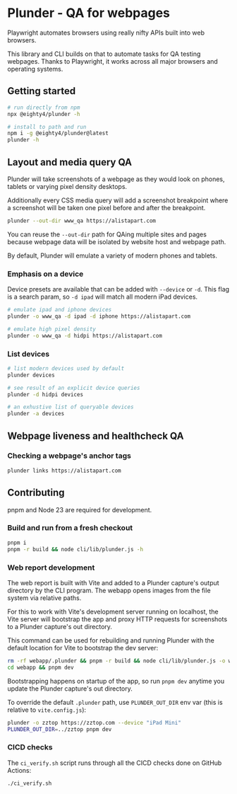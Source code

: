 # Plunder - QA for webpages

Playwright automates browsers using really nifty APIs built into web browsers.

This library and CLI builds on that to automate tasks for QA testing webpages.
Thanks to Playwright, it works across all major browsers and operating systems.

## Getting started

```bash
# run directly from npm
npx @eighty4/plunder -h

# install to path and run
npm i -g @eighty4/plunder@latest
plunder -h
```

## Layout and media query QA

Plunder will take screenshots of a webpage as they would look on phones, tablets
or varying pixel density desktops.

Additionally every CSS media query will add a screenshot breakpoint where
a screenshot will be taken one pixel before and after the breakpoint.

```bash
plunder --out-dir www_qa https://alistapart.com
```

You can reuse the `--out-dir` path for QAing multiple sites and pages
because webpage data will be isolated by website host and webpage path.

By default, Plunder will emulate a variety of modern phones and tablets.

### Emphasis on a device

Device presets are available that can be added with `--device` or `-d`.
This flag is a search param, so `-d ipad` will match all modern iPad devices.

```bash
# emulate ipad and iphone devices
plunder -o www_qa -d ipad -d iphone https://alistapart.com

# emulate high pixel density
plunder -o www_qa -d hidpi https://alistapart.com
```

### List devices

```bash
# list modern devices used by default
plunder devices

# see result of an explicit device queries
plunder -d hidpi devices

# an exhustive list of queryable devices
plunder -a devices
```

## Webpage liveness and healthcheck QA

### Checking a webpage's anchor tags

```bash
plunder links https://alistapart.com
```

## Contributing

pnpm and Node 23 are required for development.

### Build and run from a fresh checkout

```bash
pnpm i
pnpm -r build && node cli/lib/plunder.js -h
```

### Web report development

The web report is built with Vite and added to a Plunder capture's output directory by the CLI program.
The webapp opens images from the file system via relative paths.

For this to work with Vite's development server running on localhost, the Vite server will bootstrap the app and proxy HTTP requests for screenshots to a Plunder capture's out directory.

This command can be used for rebuilding and running Plunder with the default location for Vite to bootstrap the dev server:

```bash
rm -rf webapp/.plunder && pnpm -r build && node cli/lib/plunder.js -o webapp/.plunder https://alistapart.com --device "iPad Mini"
cd webapp && pnpm dev
```

Bootstrapping happens on startup of the app, so run `pnpm dev` anytime you update the Plunder capture's out directory.

To override the default `.plunder` path, use `PLUNDER_OUT_DIR` env var (this is relative to `vite.config.js`):

```bash
plunder -o zztop https://zztop.com --device "iPad Mini"
PLUNDER_OUT_DIR=../zztop pnpm dev
```

### CICD checks

The `ci_verify.sh` script runs through all the CICD checks done on GitHub Actions:

```bash
./ci_verify.sh
```
